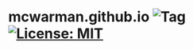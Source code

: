 # mcwarman.github.io ![Tag](https://img.shields.io/github/tag/mcwarman/mcwarman.github.io.svg) [![License: MIT](https://img.shields.io/badge/License-MIT-yellow.svg)](https://opensource.org/licenses/MIT)
